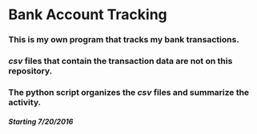# Bank Account Tracking
### This is my own program that tracks my bank transactions.
### *csv* files that contain the transaction data are not on this repository.
### The python script organizes the *csv* files and summarize the activity.
##### Starting 7/20/2016